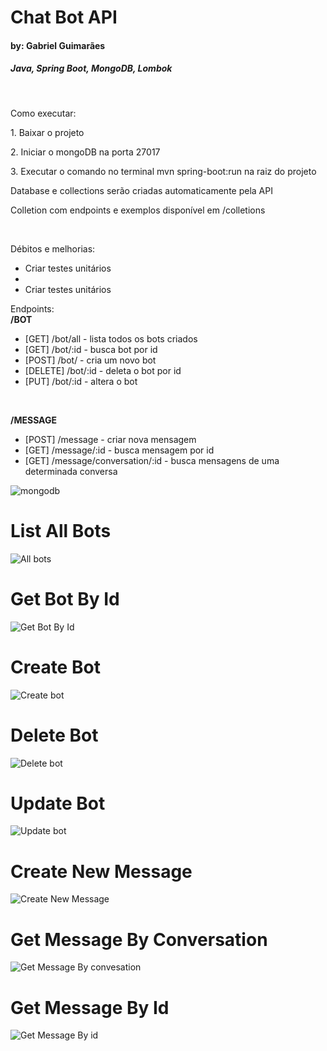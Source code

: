 <h1>Chat Bot API</h1>
<h4>by: Gabriel Guimarães</h4>
<h5>Java, Spring Boot, MongoDB, Lombok</h5>
<br>
<p>Como executar:</p>
<p>1. Baixar o projeto</p>
<p>2. Iniciar o mongoDB na porta 27017</p>
<p>3. Executar o comando no terminal mvn spring-boot:run na raiz do projeto</p>
<p>Database e collections serão criadas automaticamente pela API</p>
<p>Colletion com endpoints e exemplos disponível em /colletions</p>

<br>

<p> Débitos e melhorias:</p>
<ul>
<li>Criar testes unitários</li>
<li></li>
<li>Criar testes unitários</li>

</ul>


<p>Endpoints:
<br>
<b>/BOT</b>
  <ul>
    <li>[GET]    /bot/all - lista todos os bots criados </li>
    <li>[GET]    /bot/:id - busca bot por id </li>
    <li>[POST]   /bot/    - cria um novo bot</li>
    <li>[DELETE] /bot/:id - deleta o bot por id</li>
    <li>[PUT]    /bot/:id - altera o bot </li>
    </ul> 
   <br>
   
<b>/MESSAGE</b>

 <ul>
    <li>[POST] /message - criar nova mensagem</li>
    <li>[GET]  /message/:id - busca mensagem por id</li>
    <li>[GET]  /message/conversation/:id - busca mensagens de uma determinada conversa</li>
    </ul> 

<img src="img/mongoDBdraw.png" alt="mongodb">

<h1>List All Bots</h1>
<img src="img/AllBots.png" alt="All bots">
<br>
<h1>Get Bot By Id</h1>
<img src="img/getBotById.png" alt="Get Bot By Id">
<br>
<h1>Create Bot</h1>
<img src="img/CreateBot.png" alt="Create bot">
<br>
<h1>Delete Bot</h1>
<img src="img/DeleteBot.png" alt="Delete bot">
<br>
<h1>Update Bot</h1>
<img src="img/UpdateBot.png" alt="Update bot">

<h1>Create New Message</h1>
<img src="img/postNewMessage.png" alt="Create New Message">

<h1>Get Message By Conversation</h1>
<img src="img/getMessageByConversation.png" alt="Get Message By convesation">
<h1>Get Message By Id</h1>
<img src="img/getMessageById.png" alt="Get Message By id">


